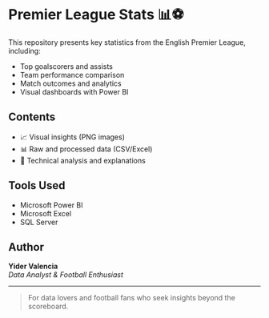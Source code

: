 # Premier League Stats 📊⚽

This repository presents key statistics from the English Premier League, including:

- Top goalscorers and assists
- Team performance comparison
- Match outcomes and analytics
- Visual dashboards with Power BI

## Contents
- 📈 Visual insights (PNG images)
- 📊 Raw and processed data (CSV/Excel)
- 📄 Technical analysis and explanations



## Tools Used
- Microsoft Power BI
- Microsoft Excel
- SQL Server

## Author
**Yider Valencia**  
*Data Analyst & Football Enthusiast*

---

> For data lovers and football fans who seek insights beyond the scoreboard.
